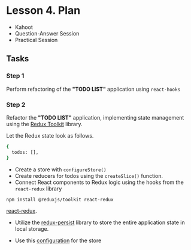 # Lesson 4. Plan

- Kahoot
- Question-Answer Session
- Practical Session

## Tasks

### Step 1

Perform refactoring of the **"TODO LIST"** application using `react-hooks`

### Step 2

Refactor the **"TODO LIST"** application, implementing state management using the [Redux Toolkit](https://redux-toolkit.js.org/) library.

Let the Redux state look as follows.

```bash
{
  todos: [],
}
```

- Create a store with `configureStore()`
- Create reducers for todos using the `createSlice()` function.
- Connect React components to Redux logic using the hooks from the `react-redux` library

```bash
npm install @reduxjs/toolkit react-redux
```

[react-redux](https://react-redux.js.org/).

- Utilize the [redux-persist](https://github.com/rt2zz/redux-persist#basic-usage) library to store the entire application state in local storage.

- Use this [configuration](https://redux-toolkit.js.org/usage/usage-guide#use-with-redux-persist) for the store
